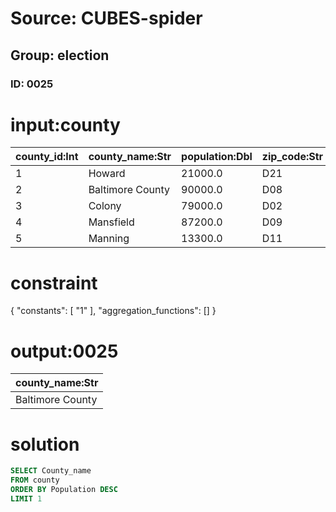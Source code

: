 # Source: CUBES-spider
## Group: election
### ID: 0025

# input:county

| county_id:Int | county_name:Str | population:Dbl | zip_code:Str |
|---|---|---|---|
| 1 | Howard | 21000.0 | D21 |
| 2 | Baltimore County | 90000.0 | D08 |
| 3 | Colony | 79000.0 | D02 |
| 4 | Mansfield | 87200.0 | D09 |
| 5 | Manning | 13300.0 | D11 |

# constraint

{
  "constants": [
    "1"
  ],
  "aggregation_functions": []
}

# output:0025

| county_name:Str |
|---|
| Baltimore County |

# solution

```sql
SELECT County_name
FROM county
ORDER BY Population DESC
LIMIT 1
```
